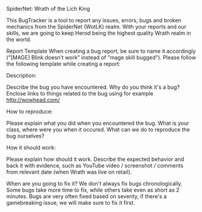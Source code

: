 SpiderNet: Wrath of the Lich King

This BugTracker is a tool to report any issues, errors, bugs and broken mechanics from the SpiderNet (WotLK) realm. With your reports and our skills, we are going to keep Herod being the highest quality Wrath realm in the world.

Report Template
When creating a bug report, be sure to name it accordingly ("[MAGE] Blink doesn't work" instead of "mage skill bugged"). Please follow the following template while creating a report:

Description:

Describe the bug you have encountered. Why do you think it's a bug? Enclose links to things related to the bug using for example http://wowhead.com/

How to reproduce:

Please explain what you did when you encountered the bug. What is your class, where were you when it occured. What can we do to reproduce the bug ourselves?

How it should work:

Please explain how should it work. Describe the expected behavior and back it with evidence, such as YouTube video / screenshot / comments from relevant date (when Wrath was live on retail).

When are you going to fix it?
We don't always fix bugs chronologically. Some bugs take more time to fix, while others take even as short as 2 minutes. Bugs are very often fixed based on severity, if there's a gamebreaking issue, we will make sure to fix it first.

